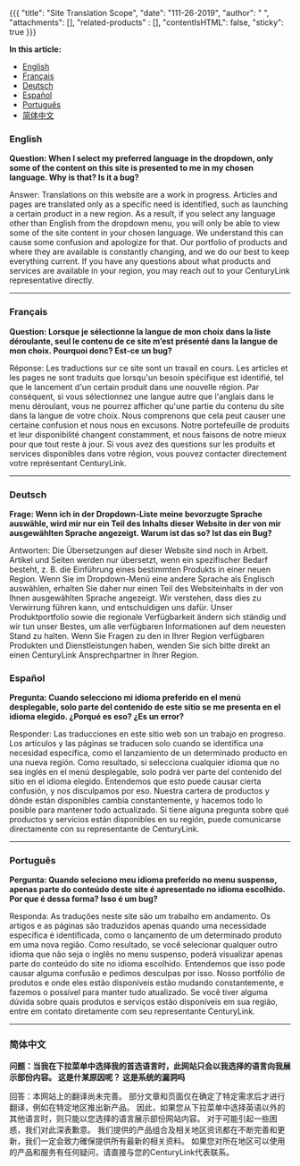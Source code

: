 {{{
"title": "Site Translation Scope",
"date": "111-26-2019",
"author": " ",
"attachments": [],
"related-products" : [],
"contentIsHTML": false,
"sticky": true
}}}

**In this article:**

* [English](#english)
* [Français](#français)
* [Deutsch](#deutsch)
* [Español](#español)
* [Português](#português)
* [简体中文](#简体中文)

### English

**Question: When I select my preferred language in the dropdown, only some of the content on this site is presented to me in my chosen language. Why is that? Is it a bug?**

Answer: Translations on this website are a work in progress. Articles and pages are translated only as a specific need is identified, such as launching a certain product in a new region. As a result, if you select any language other than English from the dropdown menu, you will only be able to view some of the site content in your chosen language. We understand this can cause some confusion and apologize for that. Our portfolio of products and where they are available is constantly changing, and we do our best to keep everything current. If you have any questions about what products and services are available in your region, you may reach out to your CenturyLink representative directly.

---

### Français

**Question: Lorsque je sélectionne la langue de mon choix dans la liste déroulante, seul le contenu de ce site m’est présenté dans la langue de mon choix. Pourquoi donc? Est-ce un bug?**

Réponse: Les traductions sur ce site sont un travail en cours. Les articles et les pages ne sont traduits que lorsqu'un besoin spécifique est identifié, tel que le lancement d'un certain produit dans une nouvelle région. Par conséquent, si vous sélectionnez une langue autre que l'anglais dans le menu déroulant, vous ne pourrez afficher qu'une partie du contenu du site dans la langue de votre choix. Nous comprenons que cela peut causer une certaine confusion et nous nous en excusons. Notre portefeuille de produits et leur disponibilité changent constamment, et nous faisons de notre mieux pour que tout reste à jour. Si vous avez des questions sur les produits et services disponibles dans votre région, vous pouvez contacter directement votre représentant CenturyLink.

---

### Deutsch

**Frage: Wenn ich in der Dropdown-Liste meine bevorzugte Sprache auswähle, wird mir nur ein Teil des Inhalts dieser Website in der von mir ausgewählten Sprache angezeigt. Warum ist das so? Ist das ein Bug?**

Antworten: Die Übersetzungen auf dieser Website sind noch in Arbeit. Artikel und Seiten werden nur übersetzt, wenn ein spezifischer Bedarf besteht, z. B. die Einführung eines bestimmten Produkts in einer neuen Region. Wenn Sie im Dropdown-Menü eine andere Sprache als Englisch auswählen, erhalten Sie daher nur einen Teil des Websiteinhalts in der von Ihnen ausgewählten Sprache angezeigt. Wir verstehen, dass dies zu Verwirrung führen kann, und entschuldigen uns dafür. Unser Produktportfolio sowie die regionale Verfügbarkeit ändern sich ständig und wir tun unser Bestes, um alle verfügbaren Informationen auf dem neuesten Stand zu halten. Wenn Sie Fragen zu den in Ihrer Region verfügbaren Produkten und Dienstleistungen haben, wenden Sie sich bitte direkt an einen CenturyLink Ansprechpartner in Ihrer Region.

### Español

**Pregunta: Cuando selecciono mi idioma preferido en el menú desplegable, solo parte del contenido de este sitio se me presenta en el idioma elegido. ¿Porqué es eso? ¿Es un error?**

Responder: Las traducciones en este sitio web son un trabajo en progreso. Los artículos y las páginas se traducen solo cuando se identifica una necesidad específica, como el lanzamiento de un determinado producto en una nueva región. Como resultado, si selecciona cualquier idioma que no sea inglés en el menú desplegable, solo podrá ver parte del contenido del sitio en el idioma elegido. Entendemos que esto puede causar cierta confusión, y nos disculpamos por eso. Nuestra cartera de productos y dónde están disponibles cambia constantemente, y hacemos todo lo posible para mantener todo actualizado. Si tiene alguna pregunta sobre qué productos y servicios están disponibles en su región, puede comunicarse directamente con su representante de CenturyLink.

---

### Português

**Pergunta: Quando seleciono meu idioma preferido no menu suspenso, apenas parte do conteúdo deste site é apresentado no idioma escolhido. Por que é dessa forma? Isso é um bug?**

Responda: As traduções neste site são um trabalho em andamento. Os artigos e as páginas são traduzidos apenas quando uma necessidade específica é identificada, como o lançamento de um determinado produto em uma nova região. Como resultado, se você selecionar qualquer outro idioma que não seja o inglês no menu suspenso, poderá visualizar apenas parte do conteúdo do site no idioma escolhido. Entendemos que isso pode causar alguma confusão e pedimos desculpas por isso. Nosso portfólio de produtos e onde eles estão disponíveis estão mudando constantemente, e fazemos o possível para manter tudo atualizado. Se você tiver alguma dúvida sobre quais produtos e serviços estão disponíveis em sua região, entre em contato diretamente com seu representante CenturyLink.

---

### 简体中文

**问题：当我在下拉菜单中选择我的首选语言时，此网站只会以我选择的语言向我展示部份内容。 这是什某原因呢？ 这是系统的漏洞吗**

回答：本网站上的翻译尚未完善。 部分文章和页面仅在确定了特定需求后才进行翻译，例如在特定地区推出新产品。 因此，如果您从下拉菜单中选择英语以外的其他语言时，则只能以您选择的语言展示部份网站内容。 对于可能引起一些困惑，我们对此深表歉意。 我们提供的产品组合及相关地区资讯都在不断完善和更新，我们一定会致力確保提供所有最新的相关资料。 如果您对所在地区可以使用的产品和服务有任何疑问，请直接与您的CenturyLink代表联系。
